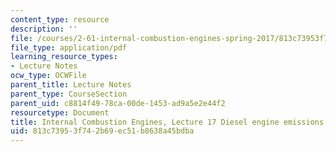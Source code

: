 ```yaml
---
content_type: resource
description: ''
file: /courses/2-61-internal-combustion-engines-spring-2017/813c73953f742b69ec51b8638a45bdba_MIT2_61S17_lec17.pdf
file_type: application/pdf
learning_resource_types:
- Lecture Notes
ocw_type: OCWFile
parent_title: Lecture Notes
parent_type: CourseSection
parent_uid: c8814f49-78ca-00de-1453-ad9a5e2e44f2
resourcetype: Document
title: Internal Combustion Engines, Lecture 17 Diesel engine emissions and control
uid: 813c7395-3f74-2b69-ec51-b8638a45bdba
---
```

